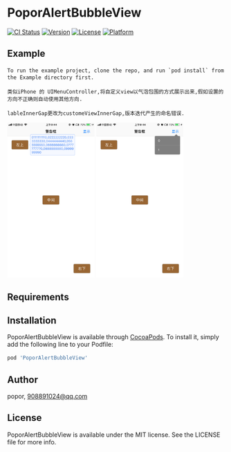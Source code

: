 # PoporAlertBubbleView

[![CI Status](https://img.shields.io/travis/popor/PoporAlertBubbleView.svg?style=flat)](https://travis-ci.org/popor/PoporAlertBubbleView)
[![Version](https://img.shields.io/cocoapods/v/PoporAlertBubbleView.svg?style=flat)](https://cocoapods.org/pods/PoporAlertBubbleView)
[![License](https://img.shields.io/cocoapods/l/PoporAlertBubbleView.svg?style=flat)](https://cocoapods.org/pods/PoporAlertBubbleView)
[![Platform](https://img.shields.io/cocoapods/p/PoporAlertBubbleView.svg?style=flat)](https://cocoapods.org/pods/PoporAlertBubbleView)

## Example

```
To run the example project, clone the repo, and run `pod install` from the Example directory first.

类似iPhone 的 UIMenuController,将自定义view以气泡包围的方式展示出来,假如设置的方向不正确则自动使用其他方向.

lableInnerGap更改为customeViewInnerGap,版本迭代产生的命名错误.

```
<p>
<img src="https://github.com/popor/PoporAlertBubbleView/blob/master/Example/image/screen0.png" width="40%" height="40%">
<img src="https://github.com/popor/PoporAlertBubbleView/blob/master/Example/image/screen1.png" width="40%" height="40%">

</p>

## Requirements

## Installation

PoporAlertBubbleView is available through [CocoaPods](https://cocoapods.org). To install
it, simply add the following line to your Podfile:

```ruby
pod 'PoporAlertBubbleView'
```

## Author

popor, 908891024@qq.com

## License

PoporAlertBubbleView is available under the MIT license. See the LICENSE file for more info.
